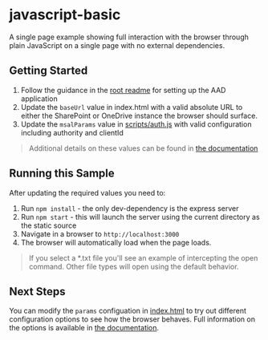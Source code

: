 # javascript-basic

A single page example showing full interaction with the browser through plain JavaScript on a single page with no external dependencies.

## Getting Started

1. Follow the guidance in the [root readme](../README.md#required-setup) for setting up the AAD application
2. Update the `baseUrl` value in index.html with a valid absolute URL to either the SharePoint or OneDrive instance the browser should surface.
3. Update the `msalParams` value in [scripts/auth.js](./scripts/auth.js) with valid configuration including authority and clientId

> Additional details on these values can be found in [the documentation](https://aka.ms/OneDrive/file-browser)

## Running this Sample

After updating the required values you need to:

1. Run `npm install` - the only dev-dependency is the express server
2. Run `npm start` - this will launch the server using the current directory as the static source
3. Navigate in a browser to `http://localhost:3000`
4. The browser will automatically load when the page loads.
   
> If you select a *.txt file you'll see an example of intercepting the open command. Other file types will open using the default behavior.

## Next Steps

You can modify the `params` configuation in [index.html](./index.html) to try out different configuration options to see how the browser behaves. Full information on the options is available in [the documentation](https://aka.ms/OneDrive/file-browser). 
